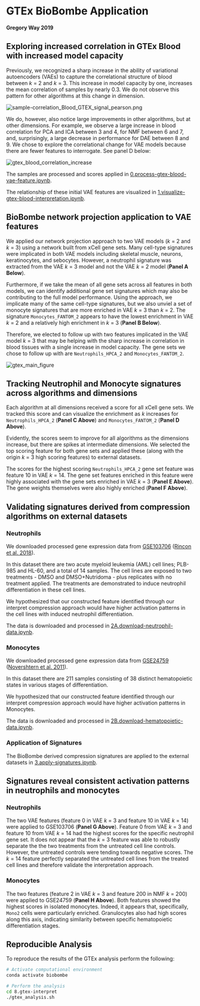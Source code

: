# GTEx BioBombe Application

**Gregory Way 2019**

## Exploring increased correlation in GTEx Blood with increased model capacity

Previously, we recognized a sharp increase in the ability of variational autoencoders (VAEs) to capture the correlational structure of blood between _k_ = 2 and _k_ = 3.
This increase in model capacity by one, increases the mean correlation of samples by nearly 0.3.
We do not observe this pattern for other algorithms at this change in dimension.

![sample-correlation_Blood_GTEX_signal_pearson.png](https://raw.githubusercontent.com/greenelab/BioBombe/master/4.analyze-components/figures/GTEX/sample-correlation/sample-type/sample-correlation_Blood_GTEX_signal_pearson.png)

We do, however, also notice large improvements in other algorithms, but at other dimensions.
For example, we observe a large increase in blood correlation for PCA and ICA between 3 and 4, for NMF between 6 and 7, and, surprisingly, a large decrease in performance for DAE between 8 and 9.
We chose to explore the correlational change for VAE models because there are fewer features to interrogate.
See panel D below:

![gtex_blood_correlation_increase](https://raw.githubusercontent.com/greenelab/BioBombe/master/4.analyze-components/figures/correlation_summary.png)

The samples are processed and scores applied in [0.process-gtex-blood-vae-feature.ipynb](0.process-gtex-blood-vae-feature.ipynb).

The relationship of these initial VAE features are visualized in [1.visualize-gtex-blood-interpretation.ipynb](1.visualize-gtex-blood-interpretation.ipynb).

## BioBombe network projection application to VAE features

We applied our network projection approach to two VAE models (_k_ = 2 and _k_ = 3) using a network built from xCell gene sets.
Many cell-type signatures were implicated in both VAE models including skeletal muscle, neurons, keratinocytes, and sebocytes.
However, a neutrophil signature was extracted from the VAE _k_ = 3 model and not the VAE _k_ = 2 model (**Panel A Below**).

Furthermore, if we take the mean of all gene sets across all features in both models, we can identify additional gene set signatures which may also be contributing to the full model performance.
Using the approach, we implicate many of the same cell-type signatures, but we also unviel a set of monocyte signatures that are more enriched in VAE _k_ = 3 than _k_ = 2.
The signature `Monocytes_FANTOM_2` appears to have the lowest enrichment in VAE _k_ = 2 and a relatively high enrichment in _k_ = 3 (**Panel B Below**).

Therefore, we elected to follow up with two features implicated in the VAE model _k_ = 3 that may be helping with the sharp increase in correlation in blood tissues with a single increase in model capacity.
The gene sets we chose to follow up with are `Neutrophils_HPCA_2` and `Monocytes_FANTOM_2`.

 ![gtex_main_figure](https://raw.githubusercontent.com/greenelab/BioBombe/master/8.gtex-interpret/figures/gtex_biobombe_main_figure.png)

## Tracking Neutrophil and Monocyte signatures across algorithms and dimensions

Each algorithm at all dimensions received a score for all xCell gene sets.
We tracked this score and can visualize the enrichment as _k_ increases for `Neutrophils_HPCA_2` (**Panel C Above**) and `Monocytes_FANTOM_2` (**Panel D Above**).

Evidently, the scores seem to improve for all algorithms as the dimensions increase, but there are spikes at intermediate dimensions.
We selected the top scoring feature for both gene sets and applied these (along with the origin _k_ = 3 high scoring features) to external datasets.

The scores for the highest scoring `Neutrophils_HPCA_2` gene set feature was feature 10 in VAE _k_ = 14.
The gene set features enriched in this feature were highly associated with the gene sets enriched in VAE _k_ = 3 (**Panel E Above**).
The gene weights themselves were also highly enriched (**Panel F Above**).

## Validating signatures derived from compression algorithms on external datasets

### Neutrophils

We downloaded processed gene expression data from [GSE103706](https://www.ncbi.nlm.nih.gov/geo/query/acc.cgi?acc=GSE103706) ([Rincon et al. 2018](https://doi.org/10.1186/s12864-018-4957-6)).

In this dataset there are two acute myeloid leukemia (AML) cell lines; PLB-985 and HL-60, and a total of 14 samples.
The cell lines are exposed to two treatments - DMSO and DMSO+Nutridoma - plus replicates with no treatment applied.
The treatments are demonstrated to induce neutrophil differentiation in these cell lines.

We hypothesized that our constructed feature identified through our interpret compression approach would have higher activation patterns in the cell lines with induced neutrophil differentiation.

The data is downloaded and processed in [2A.download-neutrophil-data.ipynb](2A.download-neutrophil-data.ipynb).

### Monocytes

We downloaded processed gene expression data from [GSE24759](https://www.ncbi.nlm.nih.gov/geo/query/acc.cgi?acc=GSE24759) ([Novershtern et al. 2011](https://doi.org/10.1016/j.cell.2011.01.004)).

In this dataset there are 211 samples consisting of 38 distinct hematopoietic states in various stages of differentiation.

We hypothesized that our constructed feature identified through our interpret compression approach would have higher activation patterns in Monocytes.

The data is downloaded and processed in [2B.download-hematopoietic-data.ipynb](2A.download-hematopoietic-data.ipynb).

### Application of Signatures

The BioBombe derived compression signatures are applied to the external datasets in [3.apply-signatures.ipynb](3.apply-signatures.ipynb).

## Signatures reveal consistent activation patterns in neutrophils and monocytes

### Neutrophils

The two VAE features (feature 0 in VAE _k_ = 3 and feature 10 in VAE _k_ = 14) were applied to GSE103706 (**Panel G Above**).
Feature 0 from VAE _k_ = 3 and feature 10 from VAE _k_ = 14 had the highest scores for the specific neutrophil gene set.
It does not appear that the _k_ = 3 feature was able to robustly separate the the two treatments from the untreated cell line controls. However, the untreated controls were tending towards negative scores.
The _k_ = 14 feature perfectly separated the untreated cell lines from the treated cell lines and therefore validate the interpretation approach.

### Monocytes

The two features (feature 2 in VAE _k_ = 3 and feature 200 in NMF _k_ = 200) were applied to GSE24759 (**Panel H Above**).
Both features showed the highest scores in isolated monocytes.
Indeed, it appears that, specifically, `Mono2` cells were particularly enriched.
Granulocytes also had high scores along this axis, indicating similarity between specific hematopoietic differentiation stages.

## Reproducible Analysis

To reproduce the results of the GTEx analysis perform the following:

```bash
# Activate computational environment
conda activate biobombe

# Perform the analysis
cd 8.gtex-interpret
./gtex_analysis.sh
```
